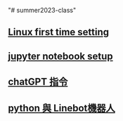 "# summer2023-class" 
## [Linux first time setting](https://github.com/jumbokh/summer2023-class/blob/main/first_time_setting.md)
## [jupyter notebook setup](https://github.com/jumbokh/summer2023-class/blob/main/install_jupyter.md)
## [chatGPT 指令](https://www.explainthis.io/en/chatgpt)
## [python 與 Linebot機器人](https://www.gotop.com.tw/books/download.aspx?bookid=ACL061500)

